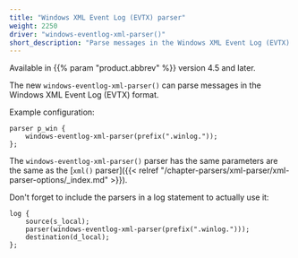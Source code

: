 ```yaml
---
title: "Windows XML Event Log (EVTX) parser"
weight: 2250
driver: "windows-eventlog-xml-parser()"
short_description: "Parse messages in the Windows XML Event Log (EVTX) format"
---
```

<!-- This file is under the copyright of Axoflow, and licensed under Apache License 2.0, except for using the Axoflow and AxoSyslog trademarks. -->

Available in {{% param "product.abbrev" %}} version 4.5 and later.

The new `windows-eventlog-xml-parser()` can parse messages in the Windows XML Event Log (EVTX) format.

Example configuration:

```shell
parser p_win {
    windows-eventlog-xml-parser(prefix(".winlog."));
};
```

The `windows-eventlog-xml-parser()` parser has the same parameters are the same as the [`xml()` parser]({{< relref "/chapter-parsers/xml-parser/xml-parser-options/_index.md" >}}).

Don't forget to include the parsers in a log statement to actually use it:

```shell
log {
    source(s_local);
    parser(windows-eventlog-xml-parser(prefix(".winlog.")));
    destination(d_local);
};
```
